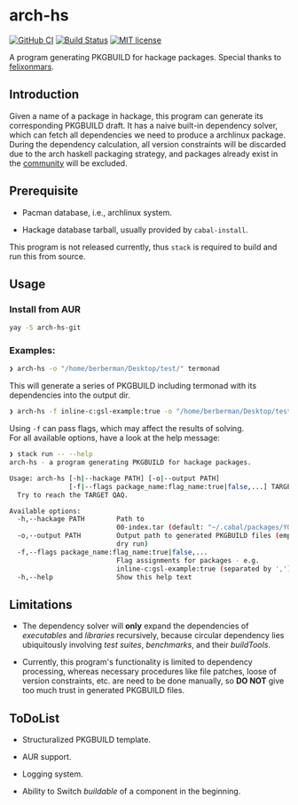 # arch-hs

[![GitHub CI](https://github.com/berberman/arch-hs/workflows/CI/badge.svg)](https://github.com/berberman/arch-hs/actions)
[![Build Status](https://travis-ci.com/berberman/arch-hs.svg?branch=master)](https://travis-ci.com/berberman/arch-hs)
[![MIT license](https://img.shields.io/badge/license-MIT-blue.svg)](LICENSE)

A program generating PKGBUILD for hackage packages. Special thanks to [felixonmars](https://github.com/felixonmars/felixonmars).


## Introduction

Given a name of a package in hackage, this program can generate its corresponding PKGBUILD draft.
It has a naive built-in dependency solver, which can fetch all dependencies we need to produce a archlinux package. 
During the dependency calculation, all version constraints will be discarded due to the arch haskell packaging strategy,
and packages already exist in the [community](https://www.archlinux.org/packages/) will be excluded.

## Prerequisite

* Pacman database, i.e., archlinux system.

* Hackage database tarball, usually provided by `cabal-install`.

This program is not released currently, thus `stack` is required to build and run this from source.

## Usage

### Install from AUR

```bash
yay -S arch-hs-git
```

### Examples:

```bash
❯ arch-hs -o "/home/berberman/Desktop/test/" termonad
```

This will generate a series of PKGBUILD including termonad with its dependencies into the output dir.

```bash
❯ arch-hs -f inline-c:gsl-example:true -o "/home/berberman/Desktop/test/" termonad
```

Using `-f` can pass flags, which may affect the results of solving.  
For all available options, have a look at the help message:

```bash
❯ stack run -- --help
arch-hs - a program generating PKGBUILD for hackage packages.

Usage: arch-hs [-h|--hackage PATH] [-o|--output PATH] 
               [-f|--flags package_name:flag_name:true|false,...] TARGET
  Try to reach the TARGET QAQ.

Available options:
  -h,--hackage PATH        Path to
                           00-index.tar (default: "~/.cabal/packages/YOUR_HACKAGE_MIRROR/00-index.tar")
  -o,--output PATH         Output path to generated PKGBUILD files (empty means
                           dry run)
  -f,--flags package_name:flag_name:true|false,...
                           Flag assignments for packages - e.g.
                           inline-c:gsl-example:true (separated by ',')
  -h,--help                Show this help text

```

## Limitations

* The dependency solver will **only** expand the dependencies of *executables* and *libraries* recursively, because
circular dependency lies ubiquitously involving *test suites*, *benchmarks*, and their *buildTools*.

* Currently, this program's functionality is limited to dependency processing, whereas necessary procedures like
file patches, loose of version constraints, etc. are need to be done manually, so **DO NOT** give too much trust in generated PKGBUILD files.

## ToDoList

* Structuralized PKGBUILD template.

* AUR support.

* Logging system.

* Ability to Switch *buildable* of a component in the beginning.